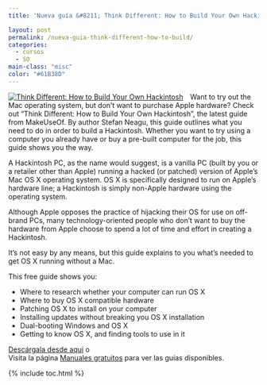 ```yaml
---
title: 'Nueva guía &#8211; Think Different: How to Build Your Own Hackintosh'

layout: post
permalink: /nueva-guia-think-different-how-to-build/
categories:
  - cursos
  - SO
main-class: "misc"
color: "#61B38D"
---
```

<div style="float:left; margin-right:1em;">
  <a href="http://elbauldelprogramador.tradepub.com/c/pubRD.mpl?sr=oc&_t=oc:&pc=w_make49/prgm.cgi"><img style="border:none;"  src="https://lh3.googleusercontent.com/-V-wgDMAGwqA/TvUPwxgCeGI/AAAAAAAAB9U/7-7AjtCe7AU/s626/hackintosh1.jpg" title="Think Different: How to Build Your Own Hackintosh" alt="Think Different: How to Build Your Own Hackintosh" /></a>
</div>

Want to try out the Mac operating system, but don’t want to purchase Apple hardware? Check out “Think Different: How to Build Your Own Hackintosh”, the latest guide from MakeUseOf. By author Stefan Neagu, this guide outlines what you need to do in order to build a Hackintosh. Whether you want to try using a computer you already have or buy a pre-built computer for the job, this guide shows you the way.

A Hackintosh PC, as the name would suggest, is a vanilla PC (built by you or a retailer other than Apple) running a hacked (or patched) version of Apple’s Mac OS X operating system. OS X is specifically designed to run on Apple’s hardware line; a Hackintosh is simply non-Apple hardware using the operating system.

Although Apple opposes the practice of hijacking their OS for use on off-brand PCs, many technology-oriented people who don’t want to buy the hardware from Apple choose to spend a lot of time and effort in creating a Hackintosh.

It’s not easy by any means, but this guide explains to you what’s needed to get OS X running without a Mac.

This free guide shows you:

  * Where to research whether your computer can run OS X
  * Where to buy OS X compatible hardware
  * Patching OS X to install on your computer
  * Installing updates without breaking you OS X installation
  * Dual-booting Windows and OS X
  * Getting to know OS X, and finding tools to use in it

[Descárgala desde aqui][1] o  
Visita la página [Manuales gratuitos][2] para ver las guías disponibles.



 [1]: http://elbauldelprogramador.tradepub.com/c/pubRD.mpl?sr=oc&_t=oc:&pc=w_make49/prgm.cgi
 [2]: http://bashyc.blogspot.com/p/guias-gratuitas.html

{% include toc.html %}
